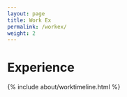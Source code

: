 ```yaml
---
layout: page
title: Work Ex
permalink: /workex/
weight: 2
---
```


# **Experience**
<div class="row">
<!-- {% include about/worktimeline.html source=site.data.worktimeline %} -->
{% include about/worktimeline.html %}
</div>